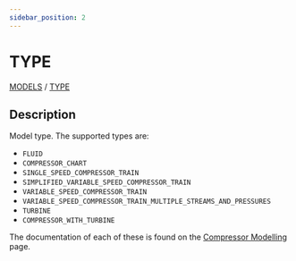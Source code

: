 ```yaml
---
sidebar_position: 2
---
```

# TYPE

[MODELS](/about/references/keywords_tree/MODELS/index.md) /
[TYPE](/about/references/keywords_tree/MODELS/TYPE/index.md)

## Description

Model type. The supported types are:

- `FLUID`
- `COMPRESSOR_CHART`
- `SINGLE_SPEED_COMPRESSOR_TRAIN`
- `SIMPLIFIED_VARIABLE_SPEED_COMPRESSOR_TRAIN`
- `VARIABLE_SPEED_COMPRESSOR_TRAIN`
- `VARIABLE_SPEED_COMPRESSOR_TRAIN_MULTIPLE_STREAMS_AND_PRESSURES`
- `TURBINE`
- `COMPRESSOR_WITH_TURBINE`

The documentation of each of these is found on the [Compressor Modelling](/about/modelling/setup/models/compressor_modelling/compressor_models_types/index.md) page.